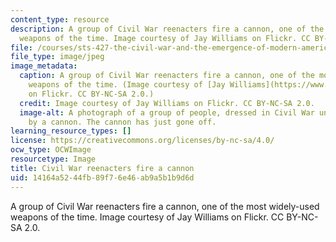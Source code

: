 ```yaml
---
content_type: resource
description: A group of Civil War reenacters fire a cannon, one of the most widely-used
  weapons of the time. Image courtesy of Jay Williams on Flickr. CC BY-NC-SA 2.0.
file: /courses/sts-427-the-civil-war-and-the-emergence-of-modern-america-1861-1890-spring-2015/14164a5244fb89f76e46ab9a5b1b9d6d_sts-427s15.jpg
file_type: image/jpeg
image_metadata:
  caption: A group of Civil War reenacters fire a cannon, one of the most widely-used
    weapons of the time. (Image courtesy of [Jay Williams](https://www.flickr.com/photos/differentview/3415885853/)
    on Flickr. CC BY-NC-SA 2.0.)
  credit: Image courtesy of Jay Williams on Flickr. CC BY-NC-SA 2.0.
  image-alt: A photograph of a group of people, dressed in Civil War uniforms, standing
    by a cannon. The cannon has just gone off.
learning_resource_types: []
license: https://creativecommons.org/licenses/by-nc-sa/4.0/
ocw_type: OCWImage
resourcetype: Image
title: Civil War reenacters fire a cannon
uid: 14164a52-44fb-89f7-6e46-ab9a5b1b9d6d
---
```

A group of Civil War reenacters fire a cannon, one of the most widely-used weapons of the time. Image courtesy of Jay Williams on Flickr. CC BY-NC-SA 2.0.
